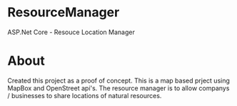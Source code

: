 # ResourceManager
 ASP.Net Core - Resouce Location Manager

 # About
 Created this project as a proof of concept. This is a map based prject using MapBox and OpenStreet api's. The resource manager is to allow companys / businesses to share locations of natural resources.

 
